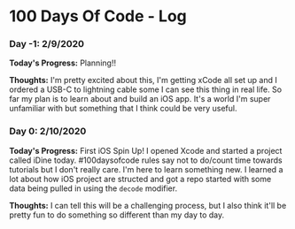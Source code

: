# 100 Days Of Code - Log

### Day -1: 2/9/2020
**Today's Progress:** Planning!!

**Thoughts:** I'm pretty excited about this, I'm getting xCode all set up and I ordered a USB-C to lightning cable some I can see this thing in real life. So far my plan is to learn about and build an iOS app. It's a world I'm super unfamiliar with but something that I think could be very useful.

### Day 0: 2/10/2020
**Today's Progress:** First iOS Spin Up! I opened Xcode and started a project called iDine today. #100daysofcode rules say not to do/count time towards tutorials but I don't really care. I'm here to learn something new. I learned a lot about how iOS project are structed and got a repo started with some data being pulled in using the `decode` modifier.

**Thoughts:** I can tell this will be a challenging process, but I also think it'll be pretty fun to do something so different than my day to day.
